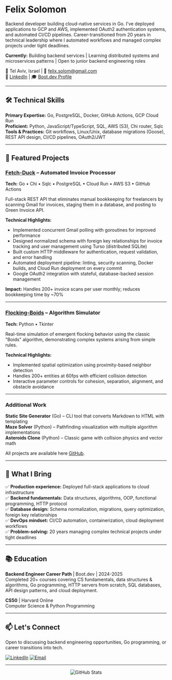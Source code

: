 # Felix Solomon

Backend developer building cloud-native services in Go. I've deployed applications to GCP and AWS, implemented OAuth2 authentication systems, and automated CI/CD pipelines. Career-transitioned from 20 years in technical leadership where I automated workflows and managed complex projects under tight deadlines.

**Currently:** Building backend services | Learning distributed systems and microservices patterns | Open to junior backend engineering roles

📍 Tel Aviv, Israel | 📧 felix.solom@gmail.com  
🔗 [LinkedIn](https://www.linkedin.com/in/felix-solomon-4aa716376/) | 🎓 [Boot.dev Profile](https://www.boot.dev/u/worldlytruth56)

---

## 🛠️ Technical Skills

**Primary Expertise:** Go, PostgreSQL, Docker, GitHub Actions, GCP Cloud Run  
**Proficient:** Python, JavaScript/TypeScript, SQL, AWS (S3), Chi router, Sqlc  
**Tools & Practices:** Git workflows, Linux/Unix, database migrations (Goose), REST API design, CI/CD pipelines, OAuth2/JWT

---

## 🚀 Featured Projects

### [Fetch-Duck](https://github.com/felixsolom/fetch-duck) – Automated Invoice Processor
**Tech:** Go • Chi • Sqlc • PostgreSQL • Cloud Run • AWS S3 • GitHub Actions

Full-stack REST API that eliminates manual bookkeeping for freelancers by scanning Gmail for invoices, staging them in a database, and posting to Green Invoice API.

**Technical Highlights:**
- Implemented concurrent Gmail polling with goroutines for improved performance
-  Designed normalized schema with foreign key relationships for invoice tracking and user management using Turso (distributed SQLite)
- Built custom HTTP middleware for authentication, request validation, and error handling
- Automated deployment pipeline: linting, security scanning, Docker builds, and Cloud Run deployment on every commit
- Google OAuth2 integration with stateful, database-backed session management

**Impact:** Handles 200+ invoice scans per user monthly; reduces bookkeeping time by ~70%

---

### [Flocking-Boids](https://github.com/felixsolom/flocking-boids) – Algorithm Simulator
**Tech:** Python • Tkinter

Real-time simulation of emergent flocking behavior using the classic "Boids" algorithm, demonstrating complex systems arising from simple rules.

**Technical Highlights:**
- Implemented spatial optimization using proximity-based neighbor detection
- Handles 200+ entities at 60fps with efficient collision detection
- Interactive parameter controls for cohesion, separation, alignment, and obstacle avoidance

---

### Additional Work

**Static Site Generator** (Go) – CLI tool that converts Markdown to HTML with templating  
**Maze Solver** (Python) – Pathfinding visualization with multiple algorithm implementations  
**Asteroids Clone** (Python) – Classic game with collision physics and vector math

All projects are available here [GitHub](https://github.com/felixsolom).

---

## 💼 What I Bring

✅ **Production experience:** Deployed full-stack applications to cloud infrastructure  
✅ **Backend fundamentals:** Data structures, algorithms, OOP, functional programming, HTTP protocol  
✅ **Database design:** Schema normalization, migrations, query optimization, foreign key relationships  
✅ **DevOps mindset:** CI/CD automation, containerization, cloud deployment workflows  
✅ **Problem-solving:** 20 years managing complex technical projects under tight deadlines

---

## 📚 Education

**Backend Engineer Career Path** | Boot.dev | 2024-2025  
Completed 20+ courses covering CS fundamentals, data structures & algorithms, Go programming, HTTP servers from scratch, SQL databases, API design patterns, and cloud deployment.

**CS50** | Harvard Online  
Computer Science & Python Programming

---

## 📫 Let's Connect

Open to discussing backend engineering opportunities, Go programming, or career transitions into tech.

[![LinkedIn](https://img.shields.io/badge/-LinkedIn-0077B5?style=flat&logo=linkedin&logoColor=white)](https://www.linkedin.com/in/felix-solomon-4aa716376/)
[![Email](https://img.shields.io/badge/-Email-D14836?style=flat&logo=gmail&logoColor=white)](mailto:felix.solom@gmail.com)

---

<div align="center">
  <img src="https://github-readme-stats.vercel.app/api?username=felixsolom&show_icons=true&theme=dark&hide_border=true" alt="GitHub Stats" />
</div>
